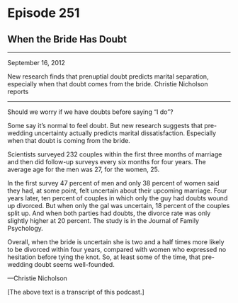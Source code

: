 # Episode 251

## When the Bride Has Doubt

---

September 16, 2012

New research finds that prenuptial doubt predicts marital separation, especially when that doubt comes from the bride. Christie Nicholson reports

---

Should we worry if we have doubts before saying “I do”?

Some say it’s normal to feel doubt. But new research suggests that pre-wedding uncertainty actually predicts marital dissatisfaction. Especially when that doubt is coming from the bride.

Scientists surveyed 232 couples within the first three months of marriage and then did follow-up surveys every six months for four years. The average age for the men was 27, for the women, 25.

In the first survey 47 percent of men and only 38 percent of women said they had, at some point, felt uncertain about their upcoming marriage. Four years later, ten percent of couples in which only the guy had doubts wound up divorced. But when only the gal was uncertain, 18 percent of the couples split up. And when both parties had doubts, the divorce rate was only slightly higher at 20 percent. The study is in the Journal of Family Psychology.

Overall, when the bride is uncertain she is two and a half times more likely to be divorced within four years, compared with women who expressed no hesitation before tying the knot. So, at least some of the time, that pre-wedding doubt seems well-founded.

—Christie Nicholson

[The above text is a transcript of this podcast.]

